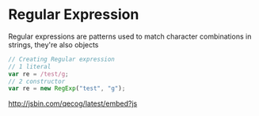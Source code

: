 # Regular Expression

Regular expressions are patterns used to match character combinations in strings, they're also objects

```js
// Creating Regular expression
// 1 literal
var re = /test/g;
// 2 constructor
var re = new RegExp("test", "g");
```

http://jsbin.com/qecog/latest/embed?js
